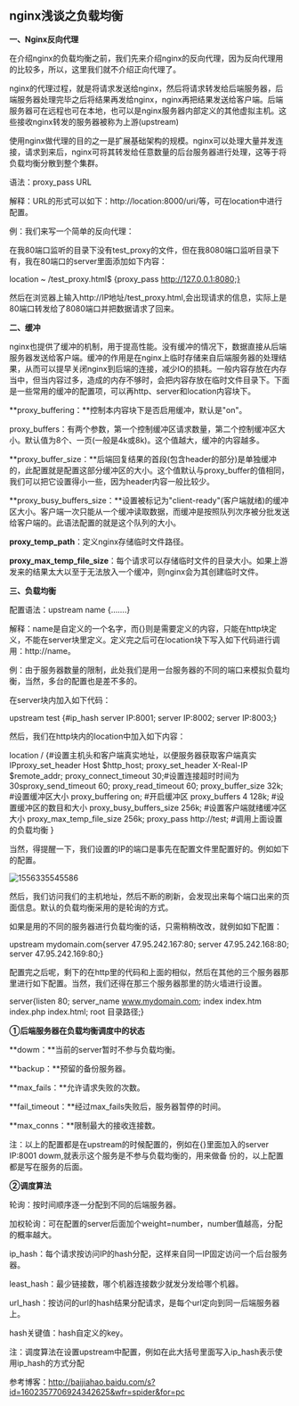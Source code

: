 ## nginx浅谈之负载均衡

**一、Nginx反向代理**

在介绍nginx的负载均衡之前，我们先来介绍nginx的反向代理，因为反向代理用的比较多，所以，这里我们就不介绍正向代理了。

nginx的代理过程，就是将请求发送给nginx，然后将请求转发给后端服务器，后端服务器处理完毕之后将结果再发给nginx，nginx再把结果发送给客户端。后端服务器可在远程也可在本地，也可以是nginx服务器内部定义的其他虚拟主机。这些接收nginx转发的服务器被称为上游(upstream)

使用nginx做代理的目的之一是扩展基础架构的规模。nginx可以处理大量并发连接，请求到来后，nginx可将其转发给任意数量的后台服务器进行处理，这等于将负载均衡分散到整个集群。

语法：proxy_pass URL

解释：URL的形式可以如下：http://location:8000/uri/等，可在location中进行配置。

例：我们来写一个简单的反向代理：

在我80端口监听的目录下没有test_proxy的文件，但在我8080端口监听目录下有，我在80端口的server里面添加如下内容：

location ~ /test_proxy.html$ {proxy_pass http://127.0.0.1:8080;}

然后在浏览器上输入http://IP地址/test_proxy.html,会出现请求的信息，实际上是80端口转发给了8080端口并把数据请求了回来。

**二、缓冲**

nginx也提供了缓冲的机制，用于提高性能。没有缓冲的情况下，数据直接从后端服务器发送给客户端。缓冲的作用是在nginx上临时存储来自后端服务器的处理结果，从而可以提早关闭nginx到后端的连接，减少IO的损耗。一般内容存放在内存当中，但当内容过多，造成的内存不够时，会把内容存放在临时文件目录下。下面是一些常用的缓冲的配置项，可以再http、server和location内容块下。

**proxy_buffering：**控制本内容块下是否启用缓冲，默认是"on"。

proxy_buffers：有两个参数，第一个控制缓冲区请求数量，第二个控制缓冲区大小。默认值为8个、一页(一般是4k或8k)。这个值越大，缓冲的内容越多。

**proxy_buffer_size：**后端回复结果的首段(包含header的部分)是单独缓冲的，此配置就是配置这部分缓冲区的大小。这个值默认与proxy_buffer的值相同，我们可以把它设置得小一些，因为header内容一般比较少。

**proxy_busy_buffers_size：**设置被标记为"client-ready"(客户端就绪)的缓冲区大小。客户端一次只能从一个缓冲读取数据，而缓冲是按照队列次序被分批发送给客户端的。此语法配置的就是这个队列的大小。

**proxy_temp_path**：定义nginx存储临时文件路径。

**proxy_max_temp_file_size**：每个请求可以存储临时文件的目录大小。如果上游发来的结果太大以至于无法放入一个缓冲，则nginx会为其创建临时文件。

**三、负载均衡**

配置语法：upstream name {.......}

解释：name是自定义的一个名字，而{}则是需要定义的内容，只能在http块定义，不能在server块里定义。定义完之后可在location块下写入如下代码进行调用：http://name。

例：由于服务器数量的限制，此处我们是用一台服务器的不同的端口来模拟负载均衡，当然，多台的配置也是差不多的。

在server块内加入如下代码：

upstream test {#ip_hash server IP:8001; server IP:8002; server IP:8003;}

然后，我们在http块内的location中加入如下内容：

location / {#设置主机头和客户端真实地址，以便服务器获取客户端真实IPproxy_set_header Host $http_host; proxy_set_header X-Real-IP $remote_addr; proxy_connect_timeout 30;#设置连接超时时间为30sproxy_send_timeout 60; proxy_read_timeout 60; proxy_buffer_size 32k; #设置缓冲区大小 proxy_buffering on; #开启缓冲区 proxy_buffers 4 128k; #设置缓冲区的数目和大小 proxy_busy_buffers_size 256k; #设置客户端就绪缓冲区大小 proxy_max_temp_file_size 256k; proxy_pass http://test; #调用上面设置的负载均衡 }

当然，得提醒一下，我们设置的IP的端口是事先在配置文件里配置好的。例如如下的配置。

![1556335545586](C:\Users\Yangz\AppData\Roaming\Typora\typora-user-images\1556335545586.png)

然后，我们访问我们的主机地址，然后不断的刷新，会发现出来每个端口出来的页面信息。默认的负载均衡采用的是轮询的方式。

如果是用的不同的服务器进行负载均衡的话，只需稍稍改改，就例如如下配置：

upstream mydomain.com{server 47.95.242.167:80; server 47.95.242.168:80; server 47.95.242.169:80;}

配置完之后呢，剩下的在http里的代码和上面的相似，然后在其他的三个服务器那里进行如下配置。当然，我们还得在那三个服务器那里的防火墙进行设置。

server{listen 80; server_name www.mydomain.com; index index.htm index.php index.html; root 目录路径;}

**①后端服务器在负载均衡调度中的状态**

**dowm：**当前的server暂时不参与负载均衡。

**backup：**预留的备份服务器。

**max_fails：**允许请求失败的次数。

**fail_timeout：**经过max_fails失败后，服务器暂停的时间。

**max_conns：**限制最大的接收连接数。

注：以上的配置都是在upstream的时候配置的，例如在{}里面加入的server IP:8001 dowm,就表示这个服务是不参与负载均衡的，用来做备 份的，以上配置都是写在服务的后面。

**②调度算法**

轮询：按时间顺序逐一分配到不同的后端服务器。

加权轮询：可在配置的server后面加个weight=number，number值越高，分配的概率越大。

ip_hash：每个请求按访问IP的hash分配，这样来自同一IP固定访问一个后台服务器。

least_hash：最少链接数，哪个机器连接数少就发分发给哪个机器。

url_hash：按访问的url的hash结果分配请求，是每个url定向到同一后端服务器上。

hash关键值：hash自定义的key。

注：调度算法在设置upstream中配置，例如在此大括号里面写入ip_hash表示使用ip_hash的方式分配

参考博客：http://baijiahao.baidu.com/s?id=1602357706924342625&wfr=spider&for=pc